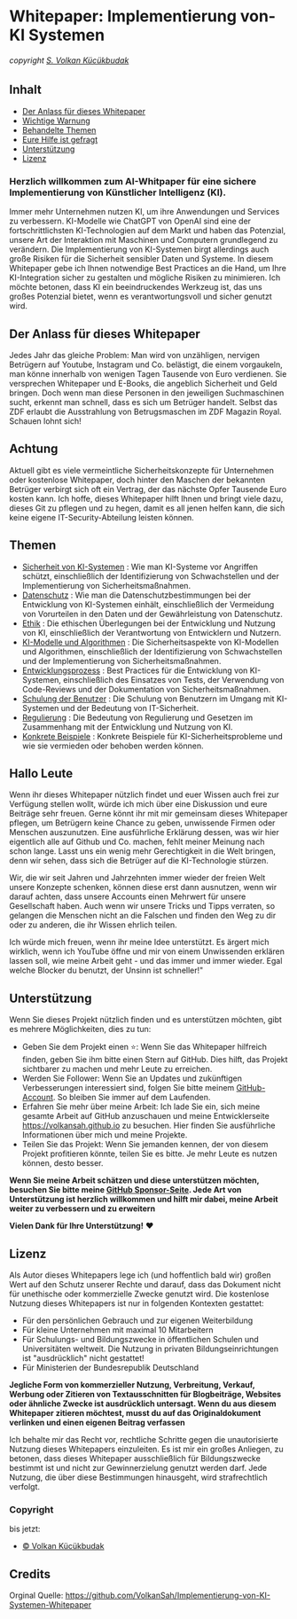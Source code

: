 # Whitepaper: Implementierung von-KI Systemen
###### copyright [S. Volkan Kücükbudak](https://github.com/volkansah)
## Inhalt
- [Der Anlass für dieses Whitepaper](#Der-Anlass-für-dieses-Whitepaper)
- [Wichtige Warnung](#Achtung)
- [Behandelte Themen](#Themen)
- [Eure Hilfe ist gefragt](#Hallo-Leute)
- [Unterstützung](#Unterstützung)
- [Lizenz](#Lizenz)

### Herzlich willkommen zum AI-Whitpaper für eine sichere Implementierung von Künstlicher Intelligenz (KI). 
Immer mehr Unternehmen nutzen KI, um ihre Anwendungen und Services zu verbessern. KI-Modelle wie ChatGPT von OpenAI sind eine der fortschrittlichsten KI-Technologien auf dem Markt und haben das Potenzial, unsere Art der Interaktion mit Maschinen und Computern grundlegend zu verändern. Die Implementierung von KI-Systemen birgt allerdings auch große Risiken für die Sicherheit sensibler Daten und Systeme. In diesem Whitepaper gebe ich Ihnen notwendige Best Practices an die Hand, um Ihre KI-Integration sicher zu gestalten und mögliche Risiken zu minimieren. Ich möchte betonen, dass KI ein beeindruckendes Werkzeug ist, das uns großes Potenzial bietet, wenn es verantwortungsvoll und sicher genutzt wird.

## Der Anlass für dieses Whitepaper

Jedes Jahr das gleiche Problem: Man wird von unzähligen, nervigen Betrügern auf Youtube, Instagram und Co. belästigt, die einem vorgaukeln, man könne innerhalb von wenigen Tagen Tausende von Euro verdienen. Sie versprechen Whitepaper und E-Books, die angeblich Sicherheit und Geld bringen. Doch wenn man diese Personen in den jeweiligen Suchmaschinen sucht, erkennt man schnell, dass es sich um Betrüger handelt. Selbst das ZDF erlaubt die Ausstrahlung von Betrugsmaschen im ZDF Magazin Royal. Schauen lohnt sich!

## Achtung

Aktuell gibt es viele vermeintliche Sicherheitskonzepte für Unternehmen oder kostenlose Whitepaper, doch hinter den Maschen der bekannten Betrüger verbirgt sich oft ein Vertrag, der das nächste Opfer Tausende Euro kosten kann. Ich hoffe, dieses Whitepaper hilft Ihnen und bringt viele dazu, dieses Git zu pflegen und zu hegen, damit es all jenen helfen kann, die sich keine eigene IT-Security-Abteilung leisten können.

## Themen

- [Sicherheit von KI-Systemen](Sicherheit-von-KI-Systemen.md) : Wie man KI-Systeme vor Angriffen schützt, einschließlich der Identifizierung von Schwachstellen und der Implementierung von Sicherheitsmaßnahmen. 
- [Datenschutz](Datenschutz.md) : Wie man die Datenschutzbestimmungen bei der Entwicklung von KI-Systemen einhält, einschließlich der Vermeidung von Vorurteilen in den Daten und der Gewährleistung von Datenschutz.
- [Ethik](Ethik.md) : Die ethischen Überlegungen bei der Entwicklung und Nutzung von KI, einschließlich der Verantwortung von Entwicklern und Nutzern.
- [KI-Modelle und Algorithmen](KI-Modelle-und-Algorithmen.md) : Die Sicherheitsaspekte von KI-Modellen und Algorithmen, einschließlich der Identifizierung von Schwachstellen und der Implementierung von Sicherheitsmaßnahmen.
- [Entwicklungsprozess](Entwicklungsprozess.md) : Best Practices für die Entwicklung von KI-Systemen, einschließlich des Einsatzes von Tests, der Verwendung von Code-Reviews und der Dokumentation von Sicherheitsmaßnahmen.
- [Schulung der Benutzer](Schulung.md) : Die Schulung von Benutzern im Umgang mit KI-Systemen und der Bedeutung von IT-Sicherheit.
- [Regulierung](Regulierung.md) : Die Bedeutung von Regulierung und Gesetzen im Zusammenhang mit der Entwicklung und Nutzung von KI.
- [Konkrete Beispiele](Beispiele.md) : Konkrete Beispiele für KI-Sicherheitsprobleme und wie sie vermieden oder behoben werden können.

## Hallo Leute

Wenn ihr dieses Whitepaper nützlich findet und euer Wissen auch frei zur Verfügung stellen wollt, würde ich mich über eine Diskussion und eure Beiträge sehr freuen. Gerne könnt ihr mit mir gemeinsam dieses Whitepaper pflegen, um Betrügern keine Chance zu geben, unwissende Firmen oder Menschen auszunutzen. Eine ausführliche Erklärung dessen, was wir hier eigentlich alle auf Github und Co. machen, fehlt meiner Meinung nach schon lange. Lasst uns ein wenig mehr Gerechtigkeit in die Welt bringen, denn wir sehen, dass sich die Betrüger auf die KI-Technologie stürzen.

Wir, die wir seit Jahren und Jahrzehnten immer wieder der freien Welt unsere Konzepte schenken, können diese erst dann ausnutzen, wenn wir darauf achten, dass unsere Accounts einen Mehrwert für unsere Gesellschaft haben. Auch wenn wir unsere Tricks und Tipps verraten, so gelangen die Menschen nicht an die Falschen und finden den Weg zu dir oder zu anderen, die ihr Wissen ehrlich teilen.

Ich würde mich freuen, wenn ihr meine Idee unterstützt. Es ärgert mich wirklich, wenn ich YouTube öffne und mir von einem Unwissenden erklären lassen soll, wie meine Arbeit geht - und das immer und immer wieder. Egal welche Blocker du benutzt, der Unsinn ist schneller!"

## Unterstützung
Wenn Sie dieses Projekt nützlich finden und es unterstützen möchten, gibt es mehrere Möglichkeiten, dies zu tun:

- Geben Sie dem Projekt einen ⭐: Wenn Sie das Whitepaper hilfreich finden, geben Sie ihm bitte einen Stern auf GitHub. Dies hilft, das Projekt sichtbarer zu machen und mehr Leute zu erreichen.
- Werden Sie Follower: Wenn Sie an Updates und zukünftigen Verbesserungen interessiert sind, folgen Sie bitte meinem [GitHub-Account](https://github.com/volkansah). So bleiben Sie immer auf dem Laufenden.
- Erfahren Sie mehr über meine Arbeit: Ich lade Sie ein, sich meine gesamte Arbeit auf GitHub anzuschauen und meine Entwicklerseite https://volkansah.github.io zu besuchen. Hier finden Sie ausführliche Informationen über mich und meine Projekte.
- Teilen Sie das Projekt: Wenn Sie jemanden kennen, der von diesem Projekt profitieren könnte, teilen Sie es bitte. Je mehr Leute es nutzen können, desto besser.

**Wenn Sie meine Arbeit schätzen und diese unterstützen möchten, besuchen Sie bitte meine [GitHub Sponsor-Seite](https://github.com/sponsors/volkansah). Jede Art von Unterstützung ist herzlich willkommen und hilft mir dabei, meine Arbeit weiter zu verbessern und zu erweitern**

**Vielen Dank für Ihre Unterstützung!** :heart:

## Lizenz
Als Autor dieses Whitepapers lege ich (und hoffentlich bald wir) großen Wert auf den Schutz unserer Rechte und darauf, dass das Dokument nicht für unethische oder kommerzielle Zwecke genutzt wird. Die kostenlose Nutzung dieses Whitepapers ist nur in folgenden Kontexten gestattet:

- Für den persönlichen Gebrauch und zur eigenen Weiterbildung
- Für kleine Unternehmen mit maximal 10 Mitarbeitern
- Für Schulungs- und Bildungszwecke in öffentlichen Schulen und Universitäten weltweit. Die Nutzung in privaten Bildungseinrichtungen ist "ausdrücklich" nicht gestattet!
- Für Ministerien der Bundesrepublik Deutschland

**Jegliche Form von kommerzieller Nutzung, Verbreitung, Verkauf, Werbung oder Zitieren von Textausschnitten für Blogbeiträge, Websites oder ähnliche Zwecke ist ausdrücklich untersagt. Wenn du aus diesem Whitepaper zitieren möchtest, musst du auf das Originaldokument verlinken und einen eigenen Beitrag verfassen**

Ich behalte mir das Recht vor, rechtliche Schritte gegen die unautorisierte Nutzung dieses Whitepapers einzuleiten. Es ist mir ein großes Anliegen, zu betonen, dass dieses Whitepaper ausschließlich für Bildungszwecke bestimmt ist und nicht zur Gewinnerzielung genutzt werden darf. Jede Nutzung, die über diese Bestimmungen hinausgeht, wird strafrechtlich verfolgt.

### Copyright
bis jetzt:
- [© Volkan Kücükbudak](https://github.com/volkansah)
## Credits
Orginal Quelle: https://github.com/VolkanSah/Implementierung-von-KI-Systemen-Whitepaper
